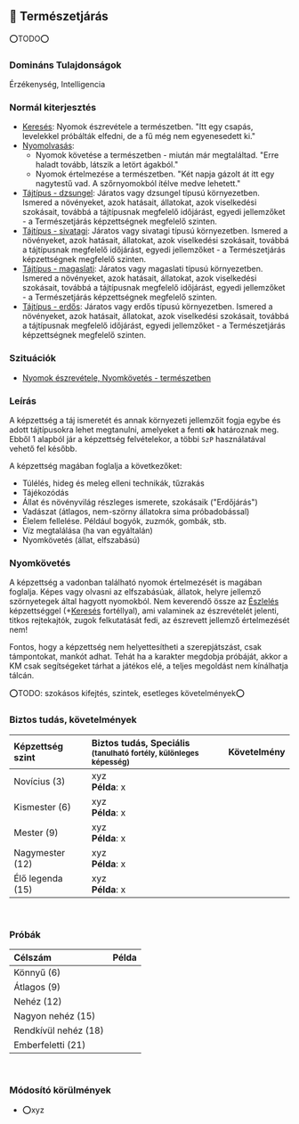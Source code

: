 ## 🔵 Természetjárás

⭕TODO⭕

### Domináns Tulajdonságok

Érzékenység, Intelligencia

### Normál kiterjesztés

- [Keresés](../fortelyok.altalanos/kereses.md): Nyomok észrevétele a természetben. "Itt egy csapás, levelekkel próbálták elfedni, de a fű még nem egyenesedett ki."
- [Nyomolvasás](../fortelyok.altalanos/nyomolvasas.md):
    - Nyomok követése a természetben - miután már megtaláltad. "Erre haladt tovább, látszik a letört ágakból."
    - Nyomok értelmezése a természetben. "Két napja gázolt át itt egy nagytestű vad. A szőrnyomokból ítélve medve lehetett."
- [Tájtípus - dzsungel](../fortelyok.szabad/tajtipus_dzsungel.md): Járatos vagy dzsungel típusú környezetben. Ismered a növényeket, azok hatásait, állatokat, azok viselkedési szokásait, továbbá a tájtípusnak megfelelő időjárást, egyedi jellemzőket - a Természetjárás képzettségnek megfelelő szinten.
- [Tájtípus - sivatagi](../fortelyok.szabad/tajtipus_sivatagi.md): Járatos vagy sivatagi típusú környezetben. Ismered a növényeket, azok hatásait, állatokat, azok viselkedési szokásait, továbbá a tájtípusnak megfelelő időjárást, egyedi jellemzőket - a Természetjárás képzettségnek megfelelő szinten.
- [Tájtípus - magaslati](../fortelyok.szabad/tajtipus_magaslati.md): Járatos vagy magaslati típusú környezetben. Ismered a növényeket, azok hatásait, állatokat, azok viselkedési szokásait, továbbá a tájtípusnak megfelelő időjárást, egyedi jellemzőket - a Természetjárás képzettségnek megfelelő szinten.
- [Tájtípus - erdős](../fortelyok.szabad/tajtipus_erdos.md): Járatos vagy erdős típusú környezetben. Ismered a növényeket, azok hatásait, állatokat, azok viselkedési szokásait, továbbá a tájtípusnak megfelelő időjárást, egyedi jellemzőket - a Természetjárás képzettségnek megfelelő szinten.

### Szituációk

- [Nyomok észrevétele, Nyomkövetés - természetben](../szituaciok/nyomok_nyomkovetes_termeszet.md)

### Leírás

A képzettség a táj ismeretét és annak környezeti jellemzőit fogja egybe és adott tájtípusokra lehet megtanulni, amelyeket a fenti **ok** határoznak meg. Ebből 1 alapból jár a képzettség felvételekor, a többi `SzP` használatával vehető fel később.

A képzettség magában foglalja a következőket:
- Túlélés, hideg és meleg elleni technikák, tűzrakás
- Tájékozódás
- Állat és növényvilág részleges ismerete, szokásaik ("Erdőjárás")
- Vadászat (átlagos, nem-szörny állatokra sima próbadobással)
- Élelem fellelése. Például bogyók, zuzmók, gombák, stb.
- Víz megtalálása (ha van egyáltalán)
- Nyomkövetés (állat, elfszabású)

### Nyomkövetés

 A képzettség a vadonban található nyomok értelmezését is magában foglalja. Képes vagy olvasni az elfszabásúak, állatok, helyre jellemző szörnyetegek által hagyott nyomokból. Nem keverendő össze az [Észlelés](../kepzettsegek.primer.altalanos/eszleles.md) képzettséggel (+[Keresés](../fortelyok.altalanos/kereses.md) fortéllyal), ami valaminek az észrevételét jelenti, titkos rejtekajtók, zugok felkutatását fedi, az észrevett jellemző értelmezését nem!

Fontos, hogy a képzettség nem helyettesítheti a szerepjátszást, csak támpontokat, mankót adhat. Tehát ha a karakter megdobja próbáját, akkor a KM csak segítségeket tárhat a játékos elé, a teljes megoldást nem kínálhatja tálcán.

⭕TODO: szokásos kifejtés, szintek, esetleges követelmények⭕

### Biztos tudás, követelmények

| Képzettség szint | Biztos tudás, Speciális <br /><sub>(tanulható fortély, különleges  képesség)</sub> | Követelmény |
|:---------------- |:---------------------------------------------------------------------------------- |:-----------:|
| Novícius (3)     | xyz <br /> **Példa**: x                                                            |             |
| Kismester (6)    | xyz <br /> **Példa**: x                                                            |             |
| Mester (9)       | xyz <br /> **Példa**: x                                                            |             |
| Nagymester (12)  | xyz <br /> **Példa**: x                                                            |             |
| Élő legenda (15) | xyz <br /> **Példa**: x                                                            |             |

<br />

### Próbák

| Célszám | Példa  |
| :----------- | :----------- |
| Könnyű       (6)  | |
| Átlagos      (9)  | |
| Nehéz        (12) | |
| Nagyon nehéz (15) | |
| Rendkívül nehéz (18) | |
| Emberfeletti (21) | |

<br />

### Módosító körülmények

- ⭕xyz
